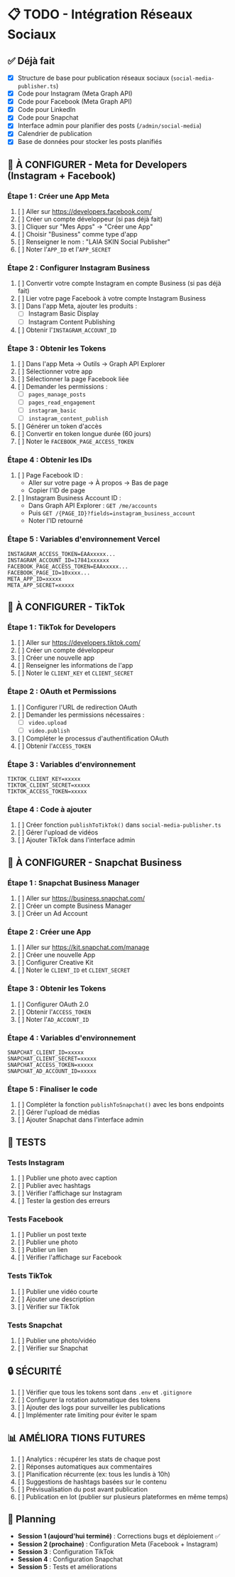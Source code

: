 # 📋 TODO - Intégration Réseaux Sociaux

## ✅ Déjà fait
- [x] Structure de base pour publication réseaux sociaux (`social-media-publisher.ts`)
- [x] Code pour Instagram (Meta Graph API)
- [x] Code pour Facebook (Meta Graph API)
- [x] Code pour LinkedIn
- [x] Code pour Snapchat
- [x] Interface admin pour planifier des posts (`/admin/social-media`)
- [x] Calendrier de publication
- [x] Base de données pour stocker les posts planifiés

## 🔧 À CONFIGURER - Meta for Developers (Instagram + Facebook)

### Étape 1 : Créer une App Meta
1. [ ] Aller sur https://developers.facebook.com/
2. [ ] Créer un compte développeur (si pas déjà fait)
3. [ ] Cliquer sur "Mes Apps" → "Créer une App"
4. [ ] Choisir "Business" comme type d'app
5. [ ] Renseigner le nom : "LAIA SKIN Social Publisher"
6. [ ] Noter l'`APP_ID` et l'`APP_SECRET`

### Étape 2 : Configurer Instagram Business
1. [ ] Convertir votre compte Instagram en compte Business (si pas déjà fait)
2. [ ] Lier votre page Facebook à votre compte Instagram Business
3. [ ] Dans l'app Meta, ajouter les produits :
   - [ ] Instagram Basic Display
   - [ ] Instagram Content Publishing
4. [ ] Obtenir l'`INSTAGRAM_ACCOUNT_ID`

### Étape 3 : Obtenir les Tokens
1. [ ] Dans l'app Meta → Outils → Graph API Explorer
2. [ ] Sélectionner votre app
3. [ ] Sélectionner la page Facebook liée
4. [ ] Demander les permissions :
   - [ ] `pages_manage_posts`
   - [ ] `pages_read_engagement`
   - [ ] `instagram_basic`
   - [ ] `instagram_content_publish`
5. [ ] Générer un token d'accès
6. [ ] Convertir en token longue durée (60 jours)
7. [ ] Noter le `FACEBOOK_PAGE_ACCESS_TOKEN`

### Étape 4 : Obtenir les IDs
1. [ ] Page Facebook ID :
   - Aller sur votre page → À propos → Bas de page
   - Copier l'ID de page
2. [ ] Instagram Business Account ID :
   - Dans Graph API Explorer : `GET /me/accounts`
   - Puis `GET /{PAGE_ID}?fields=instagram_business_account`
   - Noter l'ID retourné

### Étape 5 : Variables d'environnement Vercel
```env
INSTAGRAM_ACCESS_TOKEN=EAAxxxxx...
INSTAGRAM_ACCOUNT_ID=17841xxxxxx
FACEBOOK_PAGE_ACCESS_TOKEN=EAAxxxxx...
FACEBOOK_PAGE_ID=10xxxx...
META_APP_ID=xxxxx
META_APP_SECRET=xxxxx
```

## 🎯 À CONFIGURER - TikTok

### Étape 1 : TikTok for Developers
1. [ ] Aller sur https://developers.tiktok.com/
2. [ ] Créer un compte développeur
3. [ ] Créer une nouvelle app
4. [ ] Renseigner les informations de l'app
5. [ ] Noter le `CLIENT_KEY` et `CLIENT_SECRET`

### Étape 2 : OAuth et Permissions
1. [ ] Configurer l'URL de redirection OAuth
2. [ ] Demander les permissions nécessaires :
   - [ ] `video.upload`
   - [ ] `video.publish`
3. [ ] Compléter le processus d'authentification OAuth
4. [ ] Obtenir l'`ACCESS_TOKEN`

### Étape 3 : Variables d'environnement
```env
TIKTOK_CLIENT_KEY=xxxxx
TIKTOK_CLIENT_SECRET=xxxxx
TIKTOK_ACCESS_TOKEN=xxxxx
```

### Étape 4 : Code à ajouter
1. [ ] Créer fonction `publishToTikTok()` dans `social-media-publisher.ts`
2. [ ] Gérer l'upload de vidéos
3. [ ] Ajouter TikTok dans l'interface admin

## 📸 À CONFIGURER - Snapchat Business

### Étape 1 : Snapchat Business Manager
1. [ ] Aller sur https://business.snapchat.com/
2. [ ] Créer un compte Business Manager
3. [ ] Créer un Ad Account

### Étape 2 : Créer une App
1. [ ] Aller sur https://kit.snapchat.com/manage
2. [ ] Créer une nouvelle App
3. [ ] Configurer Creative Kit
4. [ ] Noter le `CLIENT_ID` et `CLIENT_SECRET`

### Étape 3 : Obtenir les Tokens
1. [ ] Configurer OAuth 2.0
2. [ ] Obtenir l'`ACCESS_TOKEN`
3. [ ] Noter l'`AD_ACCOUNT_ID`

### Étape 4 : Variables d'environnement
```env
SNAPCHAT_CLIENT_ID=xxxxx
SNAPCHAT_CLIENT_SECRET=xxxxx
SNAPCHAT_ACCESS_TOKEN=xxxxx
SNAPCHAT_AD_ACCOUNT_ID=xxxxx
```

### Étape 5 : Finaliser le code
1. [ ] Compléter la fonction `publishToSnapchat()` avec les bons endpoints
2. [ ] Gérer l'upload de médias
3. [ ] Ajouter Snapchat dans l'interface admin

## 🧪 TESTS

### Tests Instagram
1. [ ] Publier une photo avec caption
2. [ ] Publier avec hashtags
3. [ ] Vérifier l'affichage sur Instagram
4. [ ] Tester la gestion des erreurs

### Tests Facebook
1. [ ] Publier un post texte
2. [ ] Publier une photo
3. [ ] Publier un lien
4. [ ] Vérifier l'affichage sur Facebook

### Tests TikTok
1. [ ] Publier une vidéo courte
2. [ ] Ajouter une description
3. [ ] Vérifier sur TikTok

### Tests Snapchat
1. [ ] Publier une photo/vidéo
2. [ ] Vérifier sur Snapchat

## 🔒 SÉCURITÉ

1. [ ] Vérifier que tous les tokens sont dans `.env` et `.gitignore`
2. [ ] Configurer la rotation automatique des tokens
3. [ ] Ajouter des logs pour surveiller les publications
4. [ ] Implémenter rate limiting pour éviter le spam

## 📊 AMÉLIORA TIONS FUTURES

1. [ ] Analytics : récupérer les stats de chaque post
2. [ ] Réponses automatiques aux commentaires
3. [ ] Planification récurrente (ex: tous les lundis à 10h)
4. [ ] Suggestions de hashtags basées sur le contenu
5. [ ] Prévisualisation du post avant publication
6. [ ] Publication en lot (publier sur plusieurs plateformes en même temps)

## 📅 Planning

- **Session 1 (aujourd'hui terminé)** : Corrections bugs et déploiement ✅
- **Session 2 (prochaine)** : Configuration Meta (Facebook + Instagram)
- **Session 3** : Configuration TikTok
- **Session 4** : Configuration Snapchat
- **Session 5** : Tests et améliorations
